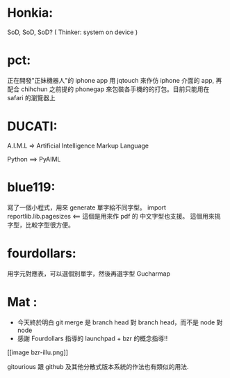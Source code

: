 # Honkia:


SoD, SoD, SoD?
( Thinker: system on device )

# pct:

正在開發"正妹機器人"的 iphone app
用 jqtouch 來作仿 iphone 介面的 app, 再配合 chihchun 之前提的 phonegap 來包裝各手機的的打包。目前只能用在 safari 的瀏覽器上

# DUCATI:


A.I.M.L => Artificial Intelligence Markup Language

Python ==> PyAIML


# blue119:

寫了一個小程式，用來 generate 單字給不同字型。
import reportlib.lib.pagesizes <== 這個是用來作 pdf 的
中文字型也支援。
這個用來挑字型，比較字型很方便。

# fourdollars:

用字元對應表，可以選個別單字，然後再選字型
Gucharmap


# Mat :

* 今天終於明白 git merge 是 branch head 對 branch head，而不是 node 對 node 
* 感謝 Fourdollars 指導的 launchpad + bzr 的概念指導!!

[[image bzr-illu.png]]

gitourious 跟 github 及其他分散式版本系統的作法也有類似的用法.